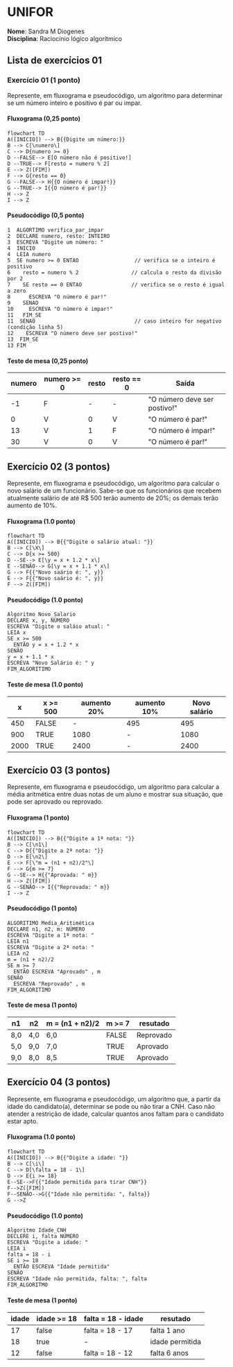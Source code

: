 
# UNIFOR
**Nome**: Sandra M Diogenes <br>
**Disciplina**: Raciocínio lógico algorítmico

## Lista de exercícios 01

### Exercício 01 (1 ponto)
Represente, em fluxograma e pseudocódigo, um algoritmo para determinar se um número inteiro e positivo é par ou impar.

#### Fluxograma (0,25 ponto)

```mermaid
flowchart TD
A([INICIO]) --> B{{Digite um número:}}
B --> C[\numero\]
C --> D{numero >= 0}
D --FALSE--> E[O número não é positivo!]
D --TRUE--> F[resto = numero % 2]
E --> Z([FIM])
F --> G{resto == 0}
G --FALSE--> H{{O número é impar!}}
G --TRUE--> I{{O número é par!}}
H --> Z
I --> Z
```

#### Pseudocódigo (0,5 ponto)
```
1  ALGORTIMO verifica_par_impar
2  DECLARE numero, resto: INTEIRO
3  ESCREVA "Digite um número: "
4  INICIO
4  LEIA numero
5  SE numero >= 0 ENTAO                  // verifica se o inteiro é positivo
6    resto = numero % 2                 // calcula o resto da divisão por 2
7    SE resto == 0 ENTAO                // verifica se o resto é igual a zero
8      ESCREVA "O número é par!"
9    SENAO
10     ESCREVA "O número é impar!"
11   FIM_SE
11  SENAO                                // caso inteiro for negativo (condição linha 5)
12    ESCREVA "O número deve ser postivo!"
13  FIM_SE
13 FIM
```

#### Teste de mesa (0,25 ponto)
| numero | numero >= 0 | resto | resto == 0 |           Saída              |
|   --   |    --       |   --  |      --    |             --               | 
|   -1   |     F       |   -   |     -      | "O número deve ser postivo!" |
|    0   |     V       |   0   |     V      |      "O número é par!"       |
|   13   |     V       |   1   |     F      |     "O número é impar!"      |
|   30   |     V       |   0   |     V      |      "O número é par!"       |

## Exercício 02 (3 pontos)
Represente, em fluxograma e pseudocódigo, um algoritmo para calcular o novo salário de um funcionário. 
Sabe-se que os funcionários que recebem atualmente salário de até R$ 500 terão aumento de 20%; os demais terão aumento de 10%.

#### Fluxograma (1.0 ponto)

```mermaid
flowchart TD
A([INICIO]) --> B{{"Digite o salário atual: "}}
B --> C[\X\]
C --> D{x >= 500}
D --SE--> E[\y = x + 1.2 * x\]
E --SENÃO--> G[\y = x + 1.1 * x\]
G --> F{{"Novo saário é: ", y}}
E --> F{{"Novo saário é: ", y}}
F --> Z([FIM])

```

#### Pseudocódigo (1.0 ponto)

```
Algoritmo Novo_Salario
DECLARE x, y, NÚMERO
ESCREVA "Digite o saláio atual: "
LEIA x
SE x >= 500
  ENTÃO y = x + 1.2 * x
SENÃO
y = x + 1.1 * x
ESCREVA "Novo Salário é: " y
FIM_ALGORITIMO

```

#### Teste de mesa (1.0 ponto)

|     x    | x >= 500 | aumento 20%| aumento 10%  | Novo salário | 
|    --    |   --     |      --    |      --      |      --      | 
|   450    |   FALSE  |     -      |      495     |     495      |
|   900    |   TRUE   |    1080    |       -      |    1080      |
|  2000    |   TRUE   |    2400    |       -      |    2400      |
## Exercício 03 (3 pontos)
Represente, em fluxograma e pseudocódigo, um algoritmo para calcular a média aritmética entre duas notas de um aluno e mostrar sua situação, que pode ser aprovado ou reprovado.

#### Fluxograma (1 ponto)

```mermaid
flowchart TD
A([INICIO]) --> B{{"Digite a 1ª nota: "}}
B --> C[\n1\]
C --> D{{"Digite a 2ª nota: "}}
D --> E[\n2\]
E --> F[\"m = (n1 + n2)/2"\]
F --> G{m >= 7}
G --SE--> H{{"Aprovada: " m}}
H --> Z([FIM])
G --SENÃO--> I{{"Reprovada: " m}}
I --> Z

```

#### Pseudocódigo (1 ponto)

```
ALGORITIMO Media_Aritimética
DECLARE n1, n2, m: NÚMERO
ESCREVA "Digite a 1ª nota: "
LEIA n1
ESCREVA "Digite a 2ª nota: "
LEIA n2
m = (n1 + n2)/2
SE m >= 7 
  ENTÃO ESCREVA "Aprovado" , m
SENÃO
  ESCREVA "Reprovado" , m
FIM_ALGORITIMO

```

#### Teste de mesa (1 ponto)

|  n1  |  n2  | m = (n1 + n2)/2 | m >= 7 |  resutado  | 
|  --  |  --  |        --       |  --    |     --     | 
| 8,0  |  4,0 |      6,0        | FALSE  | Reprovado  |
| 5,0  |  9,0 |      7,0        | TRUE   | Aprovado   |
| 9,0  |  8,0 |      8,5        | TRUE   | Aprovado   |
## Exercício 04 (3 pontos)
Represente, em fluxograma e pseudocódigo, um algoritmo que, a partir da idade do candidato(a), determinar se pode ou não tirar a CNH. 
Caso não atender a restrição de idade, calcular quantos anos faltam para o candidato estar apto.

#### Fluxograma (1.0 ponto)

```mermaid
flowchart TD
A([INICIO]) --> B{{"Digite a idade: "}}
B --> C[\i\]
C --> D[\falta = 18 - 1\]
D --> E{i >= 18}
E--SE-->F{{"Idade permitida para tirar CNH"}}
F-->Z([FIM])
F--SENÃO-->G{{"Idade não permitida: ", falta}}
G -->Z
```

#### Pseudocódigo (1.0 ponto)

```
Algoritmo Idade_CNH
DECLERE i, falta NÚMERO
ESCREVA "Digite a idade: "
LEIA i
falta = 18 - i
SE i >= 18
  ENTÃO ESCREVA "Idade permitida"
SENÃO
ESCREVA "Idade não permitida, falta: ", falta
FIM_ALGORITMO
```
#### Teste de mesa (1 ponto)

| idade | idade >= 18 | falta = 18 - idade |   resutado    | 
|  --   |     --      |        --          |       --      | 
|   17  |  false      | falta = 18 - 17    |  falta 1 ano  |
|   18  |   true      |         -          |idade permitida|
|   12  |   false     | falta = 18 - 12    |  falta 6 anos |
